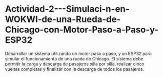 # Actividad-2---Simulaci-n-en-WOKWI-de-una-Rueda-de-Chicago-con-Motor-Paso-a-Paso-y-ESP32
Desarrollar un sistema utilizando un motor paso a paso, y un ESP32 para simular el funcionamiento de una rueda de Chicago. El sistema debe permitir la carga y descarga de pasajeros silla por silla, realizar cinco vueltas completas y finalizar con la descarga de todos los pasajeros.
